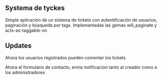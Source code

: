 Systema de tyckes
-----------------


Simple aplicación de un sistema de tickets con autentificación de usuarios, paginación y búsqueda por tags.
Implementadas las gemas will_paginate y acts-as-taggable-on



Updates
-------

Ahora los usuarios registrados pueden comentar los tickets

Ahora el formulario de contacto, envia notificacion tanto al creador como a los administradores